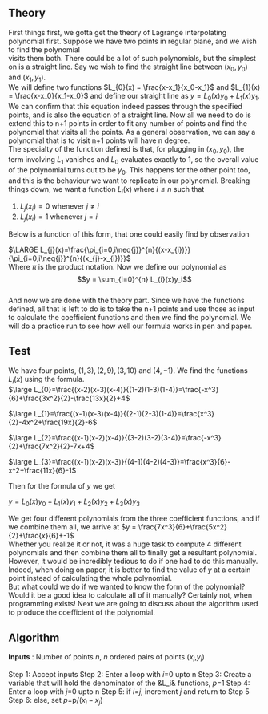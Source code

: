 ## Theory  
First things first, we gotta get the theory of Lagrange interpolating polynomial first. Suppose we have two points in regular plane, and we wish to find the polynomial  
visits them both. There could be a lot of such polynomials, but the simplest on is a straight line. Say we wish to find the straight line between $(x_0,y_0)$ and $(x_1,y_1)$.  
We will define two functions $L_{0}(x) = \frac{x-x_1}{x_0-x_1}$ and $L_{1}(x) = \frac{x-x_0}{x_1-x_0}$ and define our straight line as $y = L_{0}(x)y_{0}+L_{1}(x)y_{1}$.  
We can confirm that this equation indeed passes through the specified points, and is also the equation of a straight line. Now all we need to do is extend this to n+1 points in order to fit any number of points and find the polynomial that visits all the points. As a general observation, we can say a polynomial that is to visit n+1 points will have n degree.  
The specialty of the function defined is that, for plugging in $(x_0,y_0)$, the term involving $L_{1}$ vanishes and $L_{0}$ evaluates exactly to 1, so the overall value of the polynomial turns out to be $y_{0}$. This happens for the other point too, and this is the behaviour we want to replicate in our polynomial. Breaking things down, we want a function $L_{i}(x)$ where $i\leq{n}$ such that  
1. $L_{j}(x_{i}) = 0$ whenever $j\neq{i}$  
2. $L_{j}(x_{i}) = 1$ whenever $j={i}$  


Below is a function of this form, that one could easily find by observation     

$\LARGE L_{j}(x)=\frac{\pi_{i=0,i\neq{j}}^{n}{(x-x_{i})}}{\pi_{i=0,i\neq{j}}^{n}{(x_{j}-x_{i})}}$  
Where $\pi$ is the product notation. Now we define our polynomial as $$y = \sum_{i=0}^{n} L_{i}(x)y_i$$  
And now we are done with the theory part. Since we have the functions defined, all that is left to do is to take the n+1 points and use those as input to calculate the coefficient functions and then we find the polynomial. We will do a practice run to see how well our formula works in pen and paper.  
## Test  
We have four points, $(1,3) , (2,9) , (3,10)$ and $(4,-1)$. We find the functions $L_{i}(x)$ using the formula.  
$\large L_{0}=\frac{(x-2)(x-3)(x-4)}{(1-2)(1-3)(1-4)}=\frac{-x^3}{6}+\frac{3x^2}{2}-\frac{13x}{2}+4$  
  
$\large L_{1}=\frac{(x-1)(x-3)(x-4)}{(2-1)(2-3)(1-4)}=\frac{x^3}{2}-4x^2+\frac{19x}{2}-6$  
  
$\large L_{2}=\frac{(x-1)(x-2)(x-4)}{(3-2)(3-2)(3-4)}=\frac{-x^3}{2}+\frac{7x^2}{2}-7x+4$  
  
$\large L_{3}=\frac{(x-1)(x-2)(x-3)}{(4-1)(4-2)(4-3)}=\frac{x^3}{6}-x^2+\frac{11x}{6}-1$  

Then for the formula of $y$ we get  
  
$y=L_{0}(x)y_0+L_{1}(x)y_1+L_{2}(x)y_2+L_{3}(x)y_3$  

We get four different polynomials from the three coefficient functions, and if we combine them all, we arrive at $y = \frac{7x^3}{6}+\frac{5x^2}{2}+\frac{x}{6}+-1$  
Whether you realize it or not, it was a huge task to compute 4 different polynomials and then combine them all to finally get a resultant polynomial. However, it would be incredibly tedious to do if one had to do this manually. Indeed, when doing on paper, it is better to find the value of $y$ at a certain point instead of calculating the whole polynomial.  
But what could we do if we wanted to know the form of the polynomial? Would it be a good idea to calculate all of it manually? Certainly not, when programming exists! Next we are going to discuss about the algorithm used to produce the coefficient of the polynomial.  

## Algorithm

**Inputs** : Number of points *n*, *n* ordered pairs of points ($x_i$,$y_i$)

Step 1: Accept inputs
Step 2: Enter a loop with *i*=0 upto n
Step 3: Create a variable that will hold the denominator of the &L_i& functions, *p*=1
Step 4: Enter a loop with *j*=0 upto n
Step 5: if *i*=*j*, increment *j* and return to Step 5
Step 6: else, set *p*=p/($x_i-x_j)$
